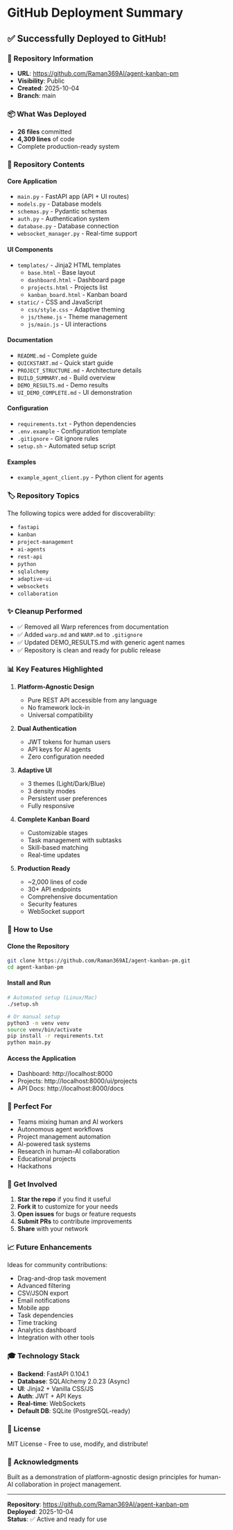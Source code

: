# GitHub Deployment Summary

## ✅ Successfully Deployed to GitHub!

### 🔗 Repository Information
- **URL**: https://github.com/Raman369AI/agent-kanban-pm
- **Visibility**: Public
- **Created**: 2025-10-04
- **Branch**: main

### 📦 What Was Deployed
- **26 files** committed
- **4,309 lines** of code
- Complete production-ready system

### 📝 Repository Contents

#### Core Application
- `main.py` - FastAPI app (API + UI routes)
- `models.py` - Database models
- `schemas.py` - Pydantic schemas
- `auth.py` - Authentication system
- `database.py` - Database connection
- `websocket_manager.py` - Real-time support

#### UI Components
- `templates/` - Jinja2 HTML templates
  - `base.html` - Base layout
  - `dashboard.html` - Dashboard page
  - `projects.html` - Projects list
  - `kanban_board.html` - Kanban board
- `static/` - CSS and JavaScript
  - `css/style.css` - Adaptive theming
  - `js/theme.js` - Theme management
  - `js/main.js` - UI interactions

#### Documentation
- `README.md` - Complete guide
- `QUICKSTART.md` - Quick start guide
- `PROJECT_STRUCTURE.md` - Architecture details
- `BUILD_SUMMARY.md` - Build overview
- `DEMO_RESULTS.md` - Demo results
- `UI_DEMO_COMPLETE.md` - UI demonstration

#### Configuration
- `requirements.txt` - Python dependencies
- `.env.example` - Configuration template
- `.gitignore` - Git ignore rules
- `setup.sh` - Automated setup script

#### Examples
- `example_agent_client.py` - Python client for agents

### 🏷️ Repository Topics
The following topics were added for discoverability:
- `fastapi`
- `kanban`
- `project-management`
- `ai-agents`
- `rest-api`
- `python`
- `sqlalchemy`
- `adaptive-ui`
- `websockets`
- `collaboration`

### ✨ Cleanup Performed
- ✅ Removed all Warp references from documentation
- ✅ Added `warp.md` and `WARP.md` to `.gitignore`
- ✅ Updated DEMO_RESULTS.md with generic agent names
- ✅ Repository is clean and ready for public release

### 📊 Key Features Highlighted
1. **Platform-Agnostic Design**
   - Pure REST API accessible from any language
   - No framework lock-in
   - Universal compatibility

2. **Dual Authentication**
   - JWT tokens for human users
   - API keys for AI agents
   - Zero configuration needed

3. **Adaptive UI**
   - 3 themes (Light/Dark/Blue)
   - 3 density modes
   - Persistent user preferences
   - Fully responsive

4. **Complete Kanban Board**
   - Customizable stages
   - Task management with subtasks
   - Skill-based matching
   - Real-time updates

5. **Production Ready**
   - ~2,000 lines of code
   - 30+ API endpoints
   - Comprehensive documentation
   - Security features
   - WebSocket support

### 🚀 How to Use

#### Clone the Repository
```bash
git clone https://github.com/Raman369AI/agent-kanban-pm.git
cd agent-kanban-pm
```

#### Install and Run
```bash
# Automated setup (Linux/Mac)
./setup.sh

# Or manual setup
python3 -m venv venv
source venv/bin/activate
pip install -r requirements.txt
python main.py
```

#### Access the Application
- Dashboard: http://localhost:8000
- Projects: http://localhost:8000/ui/projects
- API Docs: http://localhost:8000/docs

### 🎯 Perfect For
- Teams mixing human and AI workers
- Autonomous agent workflows
- Project management automation
- AI-powered task systems
- Research in human-AI collaboration
- Educational projects
- Hackathons

### 🌟 Get Involved
1. **Star the repo** if you find it useful
2. **Fork it** to customize for your needs
3. **Open issues** for bugs or feature requests
4. **Submit PRs** to contribute improvements
5. **Share** with your network

### 📈 Future Enhancements
Ideas for community contributions:
- Drag-and-drop task movement
- Advanced filtering
- CSV/JSON export
- Email notifications
- Mobile app
- Task dependencies
- Time tracking
- Analytics dashboard
- Integration with other tools

### 🎓 Technology Stack
- **Backend**: FastAPI 0.104.1
- **Database**: SQLAlchemy 2.0.23 (Async)
- **UI**: Jinja2 + Vanilla CSS/JS
- **Auth**: JWT + API Keys
- **Real-time**: WebSockets
- **Default DB**: SQLite (PostgreSQL-ready)

### 📄 License
MIT License - Free to use, modify, and distribute!

### 🙏 Acknowledgments
Built as a demonstration of platform-agnostic design principles for human-AI collaboration in project management.

---

**Repository**: https://github.com/Raman369AI/agent-kanban-pm  
**Deployed**: 2025-10-04  
**Status**: ✅ Active and ready for use
